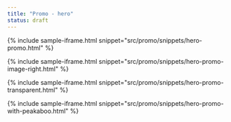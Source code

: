 ```yaml
---
title: "Promo - hero"
status: draft
---
```


{% include sample-iframe.html snippet="src/promo/snippets/hero-promo.html" %}

{% include sample-iframe.html snippet="src/promo/snippets/hero-promo-image-right.html" %}

{% include sample-iframe.html snippet="src/promo/snippets/hero-promo-transparent.html" %}

{% include sample-iframe.html snippet="src/promo/snippets/hero-promo-with-peakaboo.html" %}

